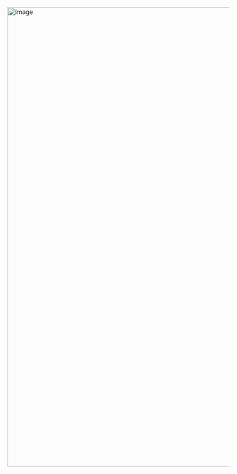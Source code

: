 <img width="1894" height="1042" alt="image" src="https://github.com/user-attachments/assets/89ad609d-7f7e-475e-b326-d8be579d0b50" />
